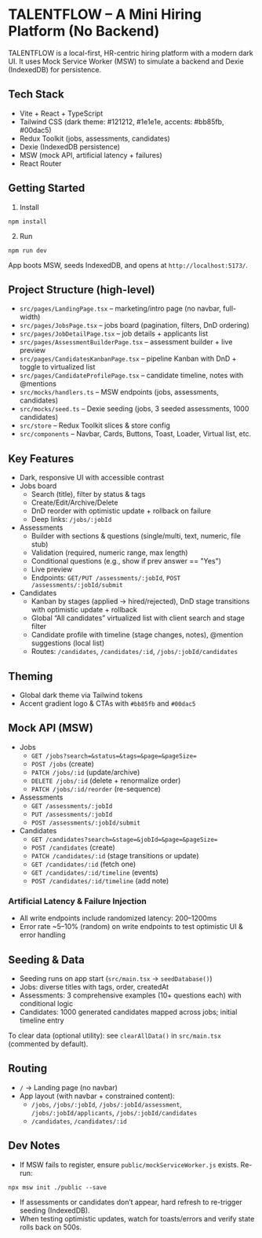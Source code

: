 # TALENTFLOW – A Mini Hiring Platform (No Backend)

TALENTFLOW is a local-first, HR-centric hiring platform with a modern dark UI. It uses Mock Service Worker (MSW) to simulate a backend and Dexie (IndexedDB) for persistence.

## Tech Stack

- Vite + React + TypeScript
- Tailwind CSS (dark theme: #121212, #1e1e1e, accents: #bb85fb, #00dac5)
- Redux Toolkit (jobs, assessments, candidates)
- Dexie (IndexedDB persistence)
- MSW (mock API, artificial latency + failures)
- React Router

## Getting Started

1. Install

```
npm install
```

2. Run

```
npm run dev
```

App boots MSW, seeds IndexedDB, and opens at `http://localhost:5173/`.

## Project Structure (high-level)

- `src/pages/LandingPage.tsx` – marketing/intro page (no navbar, full-width)
- `src/pages/JobsPage.tsx` – jobs board (pagination, filters, DnD ordering)
- `src/pages/JobDetailPage.tsx` – job details + applicants list
- `src/pages/AssessmentBuilderPage.tsx` – assessment builder + live preview
- `src/pages/CandidatesKanbanPage.tsx` – pipeline Kanban with DnD + toggle to virtualized list
- `src/pages/CandidateProfilePage.tsx` – candidate timeline, notes with @mentions
- `src/mocks/handlers.ts` – MSW endpoints (jobs, assessments, candidates)
- `src/mocks/seed.ts` – Dexie seeding (jobs, 3 seeded assessments, 1000 candidates)
- `src/store` – Redux Toolkit slices & store config
- `src/components` – Navbar, Cards, Buttons, Toast, Loader, Virtual list, etc.

## Key Features

- Dark, responsive UI with accessible contrast
- Jobs board
  - Search (title), filter by status & tags
  - Create/Edit/Archive/Delete
  - DnD reorder with optimistic update + rollback on failure
  - Deep links: `/jobs/:jobId`
- Assessments
  - Builder with sections & questions (single/multi, text, numeric, file stub)
  - Validation (required, numeric range, max length)
  - Conditional questions (e.g., show if prev answer == "Yes")
  - Live preview
  - Endpoints: `GET/PUT /assessments/:jobId`, `POST /assessments/:jobId/submit`
- Candidates
  - Kanban by stages (applied → hired/rejected), DnD stage transitions with optimistic update + rollback
  - Global “All candidates” virtualized list with client search and stage filter
  - Candidate profile with timeline (stage changes, notes), @mention suggestions (local list)
  - Routes: `/candidates`, `/candidates/:id`, `/jobs/:jobId/candidates`

## Theming

- Global dark theme via Tailwind tokens
- Accent gradient logo & CTAs with `#bb85fb` and `#00dac5`

## Mock API (MSW)

- Jobs
  - `GET /jobs?search=&status=&tags=&page=&pageSize=`
  - `POST /jobs` (create)
  - `PATCH /jobs/:id` (update/archive)
  - `DELETE /jobs/:id` (delete + renormalize order)
  - `PATCH /jobs/:id/reorder` (re-sequence)
- Assessments
  - `GET /assessments/:jobId`
  - `PUT /assessments/:jobId`
  - `POST /assessments/:jobId/submit`
- Candidates
  - `GET /candidates?search=&stage=&jobId=&page=&pageSize=`
  - `POST /candidates` (create)
  - `PATCH /candidates/:id` (stage transitions or update)
  - `GET /candidates/:id` (fetch one)
  - `GET /candidates/:id/timeline` (events)
  - `POST /candidates/:id/timeline` (add note)

### Artificial Latency & Failure Injection

- All write endpoints include randomized latency: 200–1200ms
- Error rate ~5–10% (random) on write endpoints to test optimistic UI & error handling

## Seeding & Data

- Seeding runs on app start (`src/main.tsx` → `seedDatabase()`)
- Jobs: diverse titles with tags, order, createdAt
- Assessments: 3 comprehensive examples (10+ questions each) with conditional logic
- Candidates: 1000 generated candidates mapped across jobs; initial timeline entry

To clear data (optional utility): see `clearAllData()` in `src/main.tsx` (commented by default).

## Routing

- `/` → Landing page (no navbar)
- App layout (with navbar + constrained content):
  - `/jobs`, `/jobs/:jobId`, `/jobs/:jobId/assessment`, `/jobs/:jobId/applicants`, `/jobs/:jobId/candidates`
  - `/candidates`, `/candidates/:id`

## Dev Notes

- If MSW fails to register, ensure `public/mockServiceWorker.js` exists. Re-run:

```
npx msw init ./public --save
```

- If assessments or candidates don’t appear, hard refresh to re-trigger seeding (IndexedDB).
- When testing optimistic updates, watch for toasts/errors and verify state rolls back on 500s.
